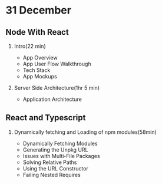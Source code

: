 # 31 December

## Node With React

1. Intro(22 min)
   - App Overview
   - App User Flow Walkthrough
   - Tech Stack
   - App Mockups
2. Server Side Architecture(1hr 5 min)

   - Application Architecture

## React and Typescript

1. Dynamically fetching and Loading of npm modules(58min)

   - Dynamically Fetching Modules
   - Generating the Unpkg URL
   - Issues with Multi-File Packages
   - Solving Relative Paths
   - Using the URL Constructor
   - Failing Nested Requires
